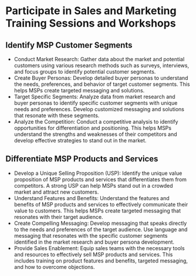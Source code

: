 
# Participate in Sales and Marketing Training Sessions and Workshops
## Identify MSP Customer Segments
- Conduct Market Research: Gather data about the market and potential customers using various research methods such as surveys, interviews, and focus groups to identify potential customer segments.
- Create Buyer Personas: Develop detailed buyer personas to understand the needs, preferences, and behavior of target customer segments. This helps MSPs create targeted messaging and solutions.
- Target Specific Segments: Analyze data from market research and buyer personas to identify specific customer segments with unique needs and preferences. Develop customized messaging and solutions that resonate with these segments.
- Analyze the Competition: Conduct a competitive analysis to identify opportunities for differentiation and positioning. This helps MSPs understand the strengths and weaknesses of their competitors and develop effective strategies to stand out in the market.
## Differentiate MSP Products and Services
- Develop a Unique Selling Proposition (USP): Identify the unique value proposition of MSP products and services that differentiates them from competitors. A strong USP can help MSPs stand out in a crowded market and attract new customers.
- Understand Features and Benefits: Understand the features and benefits of MSP products and services to effectively communicate their value to customers. This helps MSPs create targeted messaging that resonates with their target audience.
- Create Compelling Messaging: Develop messaging that speaks directly to the needs and preferences of the target audience. Use language and messaging that resonates with the specific customer segments identified in the market research and buyer persona development.
- Provide Sales Enablement: Equip sales teams with the necessary tools and resources to effectively sell MSP products and services. This includes training on product features and benefits, targeted messaging, and how to overcome objections.
